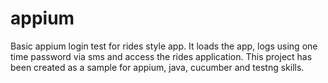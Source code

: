 # appium
Basic appium login test for rides style app. It loads the app, logs using one time password via sms and access the rides application. This project has been created as a sample for appium, java, cucumber and testng skills. 
